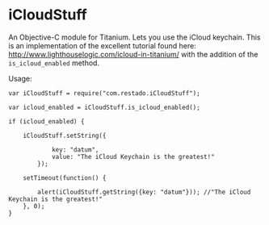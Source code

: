 # iCloudStuff
An Objective-C module for Titanium. Lets you use the iCloud keychain. This is an implementation of the excellent tutorial found here: http://www.lighthouselogic.com/icloud-in-titanium/ with the addition of the ```is_icloud_enabled``` method.

Usage:
```
var iCloudStuff = require("com.restado.iCloudStuff");		

var icloud_enabled = iCloudStuff.is_icloud_enabled();

if (icloud_enabled) {
 
    iCloudStuff.setString({
    
		    key: "datum",
		    value: "The iCloud Keychain is the greatest!"
		});
    
    setTimeout(function() {
    
        alert(iCloudStuff.getString({key: "datum"})); //"The iCloud Keychain is the greatest!"
    }, 0);
}
```
